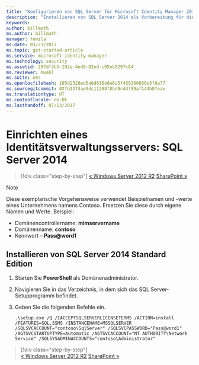 ```yaml
---
title: "Konfigurieren von SQL Server für Microsoft Identity Manager 2016 | Microsoft-Dokumentation"
description: "Installieren von SQL Server 2014 als Vorbereitung für die Installation von MIM 2016."
keywords: 
author: billmath
ms.author: billmath
manager: femila
ms.date: 03/23/2017
ms.topic: get-started-article
ms.service: microsoft-identity-manager
ms.technology: security
ms.assetid: 297df3b3-192e-4ed9-82ed-c95eb5297c84
ms.reviewer: mwahl
ms.suite: ems
ms.openlocfilehash: 105d2320ed5a0d610e8e6c5f459366680e3f8a77
ms.sourcegitcommit: 02fb1274ae0dc11288f8bd9cd4799af144b8feae
ms.translationtype: HT
ms.contentlocale: de-DE
ms.lasthandoff: 07/13/2017
---
```

# Einrichten eines Identitätsverwaltungsservers: SQL Server 2014
<a id="set-up-an-identity-management-server-sql-server-2014" class="xliff"></a>

>[!div class="step-by-step"]
[« Windows Server 2012 R2](prepare-server-ws2012r2.md)
[SharePoint »](prepare-server-sharepoint.md)

> [!NOTE]
> Diese exemplarische Vorgehensweise verwendet Beispielnamen und -werte eines Unternehmens namens Contoso. Ersetzen Sie diese durch eigene Namen und Werte. Beispiel:
> - Domänencontrollername: **mimservername**
> - Domänenname: **contoso**
> - Kennwort – **Pass@word1**

## Installieren von **SQL Server 2014 Standard Edition**
<a id="install-sql-server-2014-standard-edition" class="xliff"></a>

1. Starten Sie **PowerShell** als Domänenadministrator.

2. Navigieren Sie in das Verzeichnis, in dem sich das SQL Server-Setupprogramm befindet.

3. Geben Sie die folgenden Befehle ein.

    ```
    .\setup.exe /Q /IACCEPTSQLSERVERLICENSETERMS /ACTION=install /FEATURES=SQL,SSMS /INSTANCENAME=MSSQLSERVER /SQLSVCACCOUNT="contoso\SqlServer" /SQLSVCPASSWORD="Pass@word1"   /AGTSVCSTARTUPTYPE=Automatic /AGTSVCACCOUNT="NT AUTHORITY\Network Service" /SQLSYSADMINACCOUNTS="contoso\Administrator"
    ```

>[!div class="step-by-step"]  
[« Windows Server 2012 R2](prepare-server-ws2012r2.md)
[SharePoint »](prepare-server-sharepoint.md)
